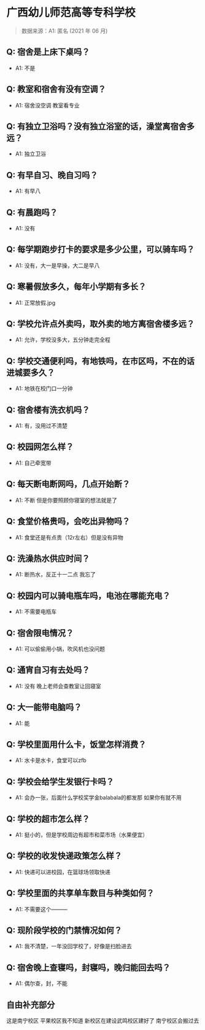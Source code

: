 # 广西幼儿师范高等专科学校

> 数据来源：A1: 匿名 (2021 年 06 月)

## Q: 宿舍是上床下桌吗？

- A1: 不是

## Q: 教室和宿舍有没有空调？

- A1: 宿舍没空调 教室看专业

## Q: 有独立卫浴吗？没有独立浴室的话，澡堂离宿舍多远？

- A1: 独立卫浴

## Q: 有早自习、晚自习吗？

- A1: 有早八

## Q: 有晨跑吗？

- A1: 没有

## Q: 每学期跑步打卡的要求是多少公里，可以骑车吗？

- A1: 没有，大一是早操，大二是早八

## Q: 寒暑假放多久，每年小学期有多长？

- A1: 正常放假.jpg

## Q: 学校允许点外卖吗，取外卖的地方离宿舍楼多远？

- A1: 允许，学校没多大，五分钟走完全程

## Q: 学校交通便利吗，有地铁吗，在市区吗，不在的话进城要多久？

- A1: 地铁在校门口一分钟

## Q: 宿舍楼有洗衣机吗？

- A1: 有，没用过不清楚

## Q: 校园网怎么样？

- A1: 自己牵宽带

## Q: 每天断电断网吗，几点开始断？

- A1: 不断 但是你要照顾你寝室的想法就是了

## Q: 食堂价格贵吗，会吃出异物吗？

- A1: 食堂还是有点贵（12r左右）但是没有异物

## Q: 洗澡热水供应时间？

- A1: 断热水，反正十一二点 我忘了

## Q: 校园内可以骑电瓶车吗，电池在哪能充电？

- A1: 不需要电瓶车

## Q: 宿舍限电情况？

- A1: 可以偷偷用小锅，吹风机也没问题

## Q: 通宵自习有去处吗？

- A1: 没有 晚上老师会查教室让回寝室

## Q: 大一能带电脑吗？

- A1: 能

## Q: 学校里面用什么卡，饭堂怎样消费？

- A1: 水卡是水卡，食堂可以zfb

## Q: 学校会给学生发银行卡吗？

- A1: 会办一张，后面什么学校奖学金balabala的都发那 如果你有就不用

## Q: 学校的超市怎么样？

- A1: 挺小的，但是学校周边有超市和菜市场（水果便宜）

## Q: 学校的收发快递政策怎么样？

- A1: 快递可以进校园，在篮球场领取快递

## Q: 学校里面的共享单车数目与种类如何？

- A1: 不需要这个———

## Q: 现阶段学校的门禁情况如何？

- A1: 我不清楚，一年没回学校了，好像是扫脸进去

## Q: 宿舍晚上查寝吗，封寝吗，晚归能回去吗？

- A1: 偶尔查，封，不能

## 自由补充部分

这是南宁校区 平果校区我不知道 新校区在建设武鸣校区建好了 南宁校区会搬过去